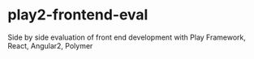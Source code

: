 # play2-frontend-eval
Side by side evaluation of front end development with Play Framework, React, Angular2, Polymer
